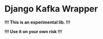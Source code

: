 # Django Kafka Wrapper

**!!! This is an experimental lib. !!!**

**!!! Use it on your own risk !!!**